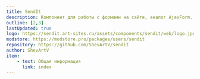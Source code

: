 ```yaml
---
title: SendIt
description: Компонент для работы с формами на сайте, аналог AjaxForm.
outline: [2,3]
lastUpdated: true
logo: https://sendit.art-sites.ru/assets/components/sendit/web/logo.jpg
modstore: https://modstore.pro/packages/users/sendit
repository: https://github.com/ShevArtV/sendit
author: ShevArtV
item:
    - text: Общая информация
      link: index
---
```

